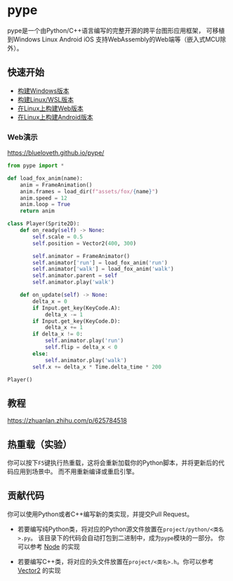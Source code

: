 # pype

pype是一个由Python/C++语言编写的完整开源的跨平台图形应用框架，
可移植到Windows Linux Android iOS 支持WebAssembly的Web端等（嵌入式MCU除外）。

## 快速开始

+ [构建Windows版本](https://zhuanlan.zhihu.com/p/627077407)
+ [构建Linux/WSL版本](https://zhuanlan.zhihu.com/p/627079964)
+ [在Linux上构建Web版本](https://zhuanlan.zhihu.com/p/627082462)
+ [在Linux上构建Android版本](https://zhuanlan.zhihu.com/p/627084127)

### Web演示

https://blueloveth.github.io/pype/

```python
from pype import *

def load_fox_anim(name):
    anim = FrameAnimation()
    anim.frames = load_dir(f"assets/fox/{name}")
    anim.speed = 12
    anim.loop = True
    return anim

class Player(Sprite2D):
    def on_ready(self) -> None:
        self.scale = 0.5
        self.position = Vector2(400, 300)

        self.animator = FrameAnimator()
        self.animator['run'] = load_fox_anim('run')
        self.animator['walk'] = load_fox_anim('walk')
        self.animator.parent = self
        self.animator.play('walk')

    def on_update(self) -> None:
        delta_x = 0
        if Input.get_key(KeyCode.A):
            delta_x -= 1
        if Input.get_key(KeyCode.D):
            delta_x += 1
        if delta_x != 0:
            self.animator.play('run')
            self.flip = delta_x < 0
        else:
            self.animator.play('walk')
        self.x += delta_x * Time.delta_time * 200

Player()
```

## 教程

https://zhuanlan.zhihu.com/p/625784518


## 热重载（实验）

你可以按下`F5`键执行热重载，这将会重新加载你的Python脚本，并将更新后的代码应用到场景中。
而不用重新编译或重启引擎。

## 贡献代码

你可以使用Python或者C++编写新的类实现，并提交Pull Request。

+ 若要编写纯Python类，将对应的Python源文件放置在`project/python/<类名>.py`。
该目录下的代码会自动打包到二进制中，成为`pype`模块的一部分。
你可以参考
[Node](https://github.com/blueloveTH/pype/blob/master/project/python/0_Node.py) 的实现

+ 若要编写C++类，将对应的头文件放置在`project/<类名>.h`。你可以参考
[Vector2](https://github.com/blueloveTH/pype/blob/master/project/Vector2.h) 的实现